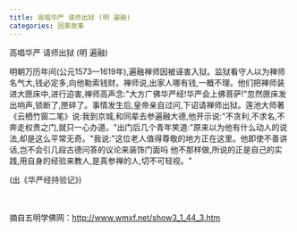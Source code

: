 ```yaml
---
title: 高唱华严 请师出狱 (明 遍融)
categories: 因果故事
---
```



高唱华严 请师出狱 (明 遍融)

明朝万历年间(公元1573—1619年),遍融禅师因被诬害入狱。监狱看守人以为禅师名气大,钱必定多,向他勒索钱财。禅师说,出家人哪有钱,一概不理。他们把禅师装进大匣床中,进行迫害,禅师高声念:"大方广佛华严经!华严会上佛菩萨!"忽然匣床发出响声,锁断了,匣碎了。事情发生后,皇帝亲自过问,下诏请禅师出狱。莲池大师著《云栖竹窗二笔》说:我到京城,和同辈去参遍融大德,他开示说:"不贪利,不求名,不奔走权贵之门,就只一心办道。"出门后几个青年笑道:"原来以为他有什么动人的说法,却是这么平常无奇。"我说:"这位老人值得尊敬的地方正在这里。他即使不善讲话,岂不会引几段古德问答的议论来装饰门面吗 他不那样做,所说的正是自己的实践,用自身的经验来教人,是真参禅的人,切不可轻视。"

(出《华严经持验记》)

　 　

摘自五明学佛网：http://www.wmxf.net/show3_1_44_3.htm